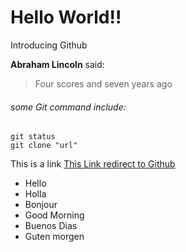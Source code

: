 # Hello World!!  

Introducing Github  

**Abraham Lincoln** said:
> Four scores and seven years ago  

###### some Git command include:
```
git status
git clone "url"
```

This is a link [This Link redirect to Github](github.com)

* Hello
* Holla
* Bonjour
* Good Morning
* Buenos Dias
* Guten morgen

